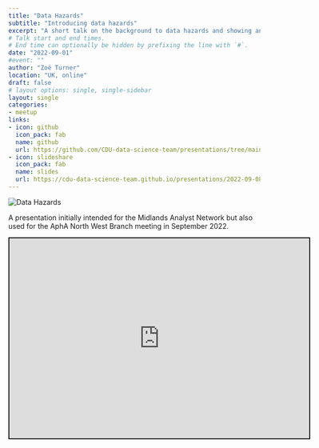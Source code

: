 ```yaml
---
title: "Data Hazards"
subtitle: "Introducing data hazards"
excerpt: "A short talk on the background to data hazards and showing an example of its use for a Freedom of Information request to show how these can be used for analysis."
# Talk start and end times.
# End time can optionally be hidden by prefixing the line with `#`.
date: "2022-09-01"
#event: ""
author: "Zoë Turner"
location: "UK, online"
draft: false
# layout options: single, single-sidebar
layout: single
categories:
- meetup
links:
- icon: github
  icon_pack: fab
  name: github
  url: https://github.com/CDU-data-science-team/presentations/tree/main/2022-09-08%20Data-Hazards
- icon: slideshare
  icon_pack: fab
  name: slides
  url: https://cdu-data-science-team.github.io/presentations/2022-09-08%20Data-Hazards/2022-09-08-Data-Hazards.html#1
---
```


![Data Hazards](featured.png)


A presentation initially intended for the Midlands Analyst Network but also used for the AphA North West Branch meeting in September 2022.

<iframe src="https://cdu-data-science-team.github.io/presentations/2022-09-08%20Data-Hazards/2022-09-08-Data-Hazards.html#1" width="600" height="400" style="border:2px solid currentColor;" loading="lazy" allowfullscreen></iframe> <script>fitvids('.shareagain', {players: 'iframe'});</script>
